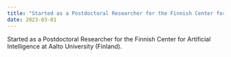 ```yaml
---
title: "Started as a Postdoctoral Researcher for the Finnish Center for Artificial Intelligence at Aalto University (Finland)"
date: 2023‑03‑01
---
```

Started as a Postdoctoral Researcher for the Finnish Center for Artificial Intelligence at Aalto University (Finland).